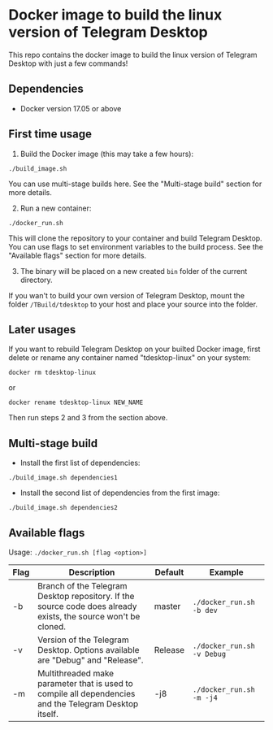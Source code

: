 # Docker image to build the linux version of Telegram Desktop

This repo contains the docker image to build the linux version of Telegram Desktop with just a few commands!

## Dependencies

- Docker version 17.05 or above

## First time usage

1. Build the Docker image (this may take a few hours):

```
./build_image.sh
```

You can use multi-stage builds here. See the "Multi-stage build" section for more details.

2. Run a new container:

```
./docker_run.sh
```

This will clone the repository to your container and build Telegram Desktop.
You can use flags to set environment variables to the build process. See the "Available flags" section for more details.

3. The binary will be placed on a new created `bin` folder of the current directory.

If you wan't to build your own version of Telegram Desktop, mount the folder `/TBuild/tdesktop` to your host and place your source into the folder.

## Later usages

If you want to rebuild Telegram Desktop on your builted Docker image, first delete or rename any container named "tdesktop-linux" on your system:

```
docker rm tdesktop-linux
```

or

```
docker rename tdesktop-linux NEW_NAME
```

Then run steps 2 and 3 from the section above.

## Multi-stage build

- Install the first list of dependencies:

```
./build_image.sh dependencies1
```

- Install the second list of dependencies from the first image:

```
./build_image.sh dependencies2
```

## Available flags

Usage: `./docker_run.sh [flag <option>]`

| Flag | Description                                                                                                    | Default | Example                    |
|------|----------------------------------------------------------------------------------------------------------------|---------|----------------------------|
| -b   | Branch of the Telegram Desktop repository. If the source code does already exists, the source won't be cloned. | master  | `./docker_run.sh -b dev`   |
| -v   | Version of the Telegram Desktop. Options available are "Debug" and "Release".                                  | Release | `./docker_run.sh -v Debug` |
| -m   | Multithreaded make parameter that is used to compile all dependencies and the Telegram Desktop itself.         | -j8     | `./docker_run.sh -m -j4`   |
